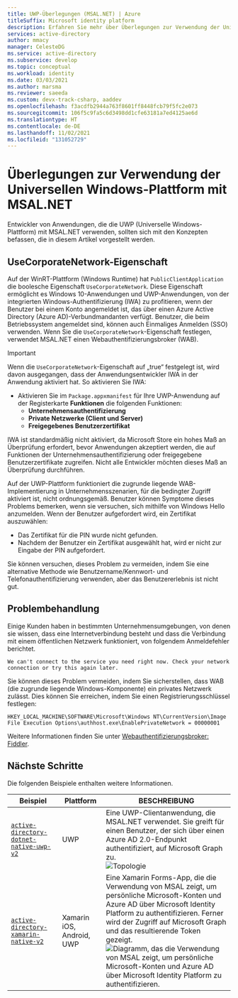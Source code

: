 ```yaml
---
title: UWP-Überlegungen (MSAL.NET) | Azure
titleSuffix: Microsoft identity platform
description: Erfahren Sie mehr über Überlegungen zur Verwendung der Universellen Windows-Plattform (UWP) mit der Microsoft Authentication Library für .NET (MSAL.NET).
services: active-directory
author: mmacy
manager: CelesteDG
ms.service: active-directory
ms.subservice: develop
ms.topic: conceptual
ms.workload: identity
ms.date: 03/03/2021
ms.author: marsma
ms.reviewer: saeeda
ms.custom: devx-track-csharp, aaddev
ms.openlocfilehash: f3acdfb2944a763f8601ff8448fcb79f5fc2e073
ms.sourcegitcommit: 106f5c9fa5c6d3498dd1cfe63181a7ed4125ae6d
ms.translationtype: HT
ms.contentlocale: de-DE
ms.lasthandoff: 11/02/2021
ms.locfileid: "131052729"
---
```

# <a name="considerations-for-using-universal-windows-platform-with-msalnet"></a>Überlegungen zur Verwendung der Universellen Windows-Plattform mit MSAL.NET
Entwickler von Anwendungen, die die UWP (Universelle Windows-Plattform) mit MSAL.NET verwenden, sollten sich mit den Konzepten befassen, die in diesem Artikel vorgestellt werden.

## <a name="the-usecorporatenetwork-property"></a>UseCorporateNetwork-Eigenschaft
Auf der WinRT-Plattform (Windows Runtime) hat `PublicClientApplication` die boolesche Eigenschaft `UseCorporateNetwork`. Diese Eigenschaft ermöglicht es Windows 10-Anwendungen und UWP-Anwendungen, von der integrierten Windows-Authentifizierung (IWA) zu profitieren, wenn der Benutzer bei einem Konto angemeldet ist, das über einen Azure Active Directory (Azure AD)-Verbundmandanten verfügt. Benutzer, die beim Betriebssystem angemeldet sind, können auch Einmaliges Anmelden (SSO) verwenden. Wenn Sie die `UseCorporateNetwork`-Eigenschaft festlegen, verwendet MSAL.NET einen Webauthentifizierungsbroker (WAB).

> [!IMPORTANT]
> Wenn die `UseCorporateNetwork`-Eigenschaft auf „true“ festgelegt ist, wird davon ausgegangen, dass der Anwendungsentwickler IWA in der Anwendung aktiviert hat. So aktivieren Sie IWA:
> - Aktivieren Sie im `Package.appxmanifest` für Ihre UWP-Anwendung auf der Registerkarte **Funktionen** die folgenden Funktionen:
>   - **Unternehmensauthentifizierung**
>   - **Private Netzwerke (Client und Server)**
>   - **Freigegebenes Benutzerzertifikat**

IWA ist standardmäßig nicht aktiviert, da Microsoft Store ein hohes Maß an Überprüfung erfordert, bevor Anwendungen akzeptiert werden, die auf Funktionen der Unternehmensauthentifizierung oder freigegebene Benutzerzertifikate zugreifen. Nicht alle Entwickler möchten dieses Maß an Überprüfung durchführen.

Auf der UWP-Plattform funktioniert die zugrunde liegende WAB-Implementierung in Unternehmensszenarien, für die bedingter Zugriff aktiviert ist, nicht ordnungsgemäß. Benutzer können Symptome dieses Problems bemerken, wenn sie versuchen, sich mithilfe von Windows Hello anzumelden. Wenn der Benutzer aufgefordert wird, ein Zertifikat auszuwählen:

- Das Zertifikat für die PIN wurde nicht gefunden.
- Nachdem der Benutzer ein Zertifikat ausgewählt hat, wird er nicht zur Eingabe der PIN aufgefordert.

Sie können versuchen, dieses Problem zu vermeiden, indem Sie eine alternative Methode wie Benutzername/Kennwort- und Telefonauthentifizierung verwenden, aber das Benutzererlebnis ist nicht gut.

## <a name="troubleshooting"></a>Problembehandlung

Einige Kunden haben in bestimmten Unternehmensumgebungen, von denen sie wissen, dass eine Internetverbindung besteht und dass die Verbindung mit einem öffentlichen Netzwerk funktioniert, von folgendem Anmeldefehler berichtet.

```Text
We can't connect to the service you need right now. Check your network connection or try this again later.
```

Sie können dieses Problem vermeiden, indem Sie sicherstellen, dass WAB (die zugrunde liegende Windows-Komponente) ein privates Netzwerk zulässt. Dies können Sie erreichen, indem Sie einen Registrierungsschlüssel festlegen:

```Text
HKEY_LOCAL_MACHINE\SOFTWARE\Microsoft\Windows NT\CurrentVersion\Image File Execution Options\authhost.exe\EnablePrivateNetwork = 00000001
```

Weitere Informationen finden Sie unter [Webauthentifizierungsbroker: Fiddler](/windows/uwp/security/web-authentication-broker#fiddler).

## <a name="next-steps"></a>Nächste Schritte
Die folgenden Beispiele enthalten weitere Informationen.

Beispiel | Plattform | BESCHREIBUNG 
|------ | -------- | -----------|
|[`active-directory-dotnet-native-uwp-v2`](https://github.com/azure-samples/active-directory-dotnet-native-uwp-v2) | UWP | Eine UWP-Clientanwendung, die MSAL.NET verwendet. Sie greift für einen Benutzer, der sich über einen Azure AD 2.0-Endpunkt authentifiziert, auf Microsoft Graph zu. <br>![Topologie](media/msal-net-uwp-considerations/topology-native-uwp.png)|
|[`active-directory-xamarin-native-v2`](https://github.com/Azure-Samples/active-directory-xamarin-native-v2) | Xamarin iOS, Android, UWP | Eine Xamarin Forms-App, die die Verwendung von MSAL zeigt, um persönliche Microsoft-Konten und Azure AD über Microsoft Identity Platform zu authentifizieren. Ferner wird der Zugriff auf Microsoft Graph und das resultierende Token gezeigt. <br>![Diagramm, das die Verwendung von MSAL zeigt, um persönliche Microsoft-Konten und Azure AD über Microsoft Identity Platform zu authentifizieren.](media/msal-net-uwp-considerations/topology-xamarin-native.png)|
